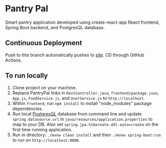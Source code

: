 # Pantry Pal
Smart pantry application developed using create-react-app React frontend, Spring Boot backend, and PostgresQL database.

## Continuous Deployment

Push to this branch automatically pushes to [site](http://therealpantrypal.herokuapp.com/). CD through GitHub Actions.


## To run locally
1. Clone project on your machine.
2. Replace PantryPal links in `RestController.java`, `frontend/package.json`, `App.js`, `FoodService.js`, and `UserService.js` to `http://localhost`.
3. Within `frontend`, run `npm install` to install "node_modules" package dependencies.
4. Run local [PostgresQL](https://www.postgresql.org/) database from command line and update `spring.datasource.url` in `java/resources/application.properties` to map to your DB. Also set `spring.jpa.hibernate.ddl-auto=create` on the first time running application.
5. Run in directory: `./mvnw clean install` and then `./mvnw spring-boot:run` to run on `http://localhost:8080`.
